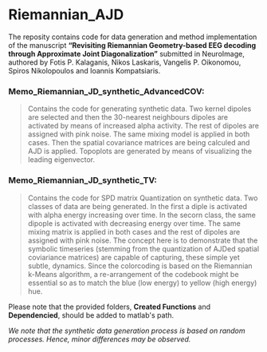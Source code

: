 # Riemannian_AJD
The reposity contains code for data generation and method implementation of the manuscript **“Revisiting Riemannian Geometry-based EEG decoding through Approximate Joint Diagonalization”** submitted in NeuroImage, authored by Fotis P. Kalaganis, Nikos Laskaris, Vangelis P. Oikonomou, Spiros Nikolopoulos and Ioannis Kompatsiaris.


### Memo_Riemannian_JD_synthetic_AdvancedCOV:
>Contains the code for generating synthetic data. Two kernel dipoles are selected and then the 30-nearest neighbours dipoles are activated by means of increased alpha activity. The rest of dipoles are assigned with pink noise. The same mixing model is applied in both cases. Then the spatial covariance matrices are being calculed and AJD is applied. Topoplots are generated by means of visualizing the leading eigenvector.


### Memo_Riemannian_JD_synthetic_TV:
>Contains the code for SPD matrix Quantization on synthetic data. Two classes of data are being generated. In the first a diple is activated with alpha energy increasing over time. In the secorn class, the same dipople is activated with decreasing energy over time. The same mixing matrix is applied in both cases and the rest of dipoles are assigned with pink noise. The concept here is to demonstrate that the symbolic timeseries (stemming from the quantization of AJDed spatial coviariance matrices) are capable of capturing, these simple yet subtle, dynamics. Since the colorcoding is based on the Riemannian k-Means algorithm, a re-arrangement of the codebook might be essential so as to match the blue (low energy) to yellow (high energy) hue.

Please note that the provided folders, **Created Functions** and **Dependencied**, should be added to matlab's path.



_We note that the synthetic data generation process is based on random processes. Hence, minor differences may be observed._
